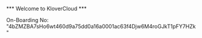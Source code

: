 *** Welcome to KloverCloud ***

On-Boarding No: &#34;4bZMZBA7sHo6wt460d9a75dd0a16a0001ac63f4Djw6M4roGJkT1pFY7HZk&#34;
